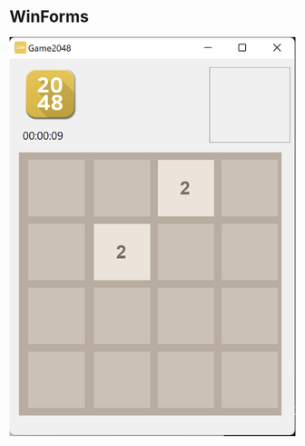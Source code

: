 # WinForms
![Скриншот приложения 2048](https://github.com/daniilklementiev/WinForms/raw/master/image.png)
